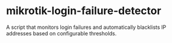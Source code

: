 # mikrotik-login-failure-detector
A script that monitors login failures and automatically blacklists IP addresses based on configurable thresholds.
